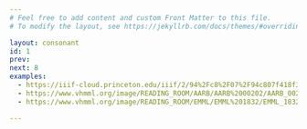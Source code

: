 ```yaml
---
# Feel free to add content and custom Front Matter to this file.
# To modify the layout, see https://jekyllrb.com/docs/themes/#overriding-theme-defaults

layout: consonant
id: 1
prev: 
next: 8
examples:
  - https://iiif-cloud.princeton.edu/iiif/2/94%2Fc8%2F07%2F94c807f418f3478ab069a9ae7fddba37%2Fintermediate_file/2513,2728,125,154/full/0/default.jpg
  - https://www.vhmml.org/image/READING_ROOM/AARB/AARB%2000202/AARB_00202_IMG_008r.jpg/430,995,98,106/full/0/default.jpg
  - https://www.vhmml.org/image/READING_ROOM/EMML/EMML%201832/EMML_1832-003.jpg/329,160,28,30/full/0/default.jpg

---
```



